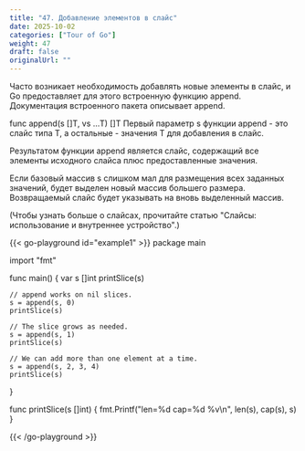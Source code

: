 ```yaml
---
title: "47. Добавление элементов в слайс"
date: 2025-10-02
categories: ["Tour of Go"]
weight: 47
draft: false
originalUrl: ""
---
```


Часто возникает необходимость добавлять новые элементы в слайс, и Go предоставляет для этого встроенную функцию append. Документация встроенного пакета описывает append.

func append(s []T, vs ...T) []T
Первый параметр s функции append - это слайс типа T, а остальные - значения T для добавления в слайс.

Результатом функции append является слайс, содержащий все элементы исходного слайса плюс предоставленные значения.

Если базовый массив s слишком мал для размещения всех заданных значений, будет выделен новый массив большего размера. Возвращаемый слайс будет указывать на вновь выделенный массив.

(Чтобы узнать больше о слайсах, прочитайте статью "Слайсы: использование и внутреннее устройство".)

{{< go-playground id="example1" >}}
package main

import "fmt"

func main() {
    var s []int
    printSlice(s)

	// append works on nil slices.
	s = append(s, 0)
	printSlice(s)

	// The slice grows as needed.
	s = append(s, 1)
	printSlice(s)

	// We can add more than one element at a time.
	s = append(s, 2, 3, 4)
	printSlice(s)
}

func printSlice(s []int) {
    fmt.Printf("len=%d cap=%d %v\n", len(s), cap(s), s)
}


{{< /go-playground >}} 
